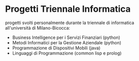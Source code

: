 # Progetti Triennale Informatica
progetti svolti personalmente durante la triennale di informatica all'università di Milano-Bicocca:
* Business Intelligence per i Servizi Finanziari (python)
* Metodi Informatici per la Gestione Aziendale (python)
* Programmazione di Dispositivi Mobili (java)
* Linguaggi di Programmazione (common lisp e prolog)
